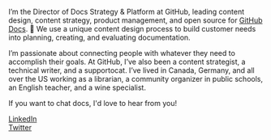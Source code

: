 I’m the Director of Docs Strategy & Platform at GitHub, leading content design, content strategy, product management, and open source for [GitHub Docs](https://docs.github.com). 🌟 We use a unique content design process to build customer needs into planning, creating, and evaluating documentation.

I’m passionate about connecting people with whatever they need to accomplish their goals. At GitHub, I’ve also been a content strategist, a technical writer, and a supportocat. I’ve lived in Canada, Germany, and all over the US working as a librarian, a community organizer in public schools, an English teacher, and a wine specialist. 

If you want to chat docs, I'd love to hear from you!

[LinkedIn](https://www.linkedin.com/feed/)  
[Twitter](https://twitter.com/emilyistoofunky)

